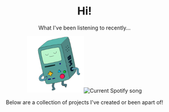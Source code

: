 <div align="center">
  <h1>Hi!</h1>
  
  <p>What I've been listening to recently...</p>
  <img src="bmo.gif" width="150px" /><img src="https://jackson-spotify.vercel.app/api?dark=true" alt="Current Spotify song">
  
  <p>Below are a collection of projects I've created or been apart of!</p>
</div>


